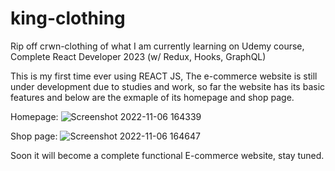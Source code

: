 # king-clothing
Rip off crwn-clothing of what I am currently learning on Udemy course, Complete React Developer 2023 (w/ Redux, Hooks, GraphQL)

This is my first time ever using REACT JS, 
The e-commerce website is still under development due to studies and work, so far the website has its basic features and below are the exmaple of its homepage and shop page.

Homepage:
![Screenshot 2022-11-06 164339](https://user-images.githubusercontent.com/85600311/200161881-206bbcc5-ac59-4f90-a6cb-08558231a4c8.png)

Shop page:
![Screenshot 2022-11-06 164647](https://user-images.githubusercontent.com/85600311/200161984-2f3635ca-d2ea-4348-a9c3-7a3695eb6c1b.png)


Soon it will become a complete functional E-commerce website, stay tuned.
